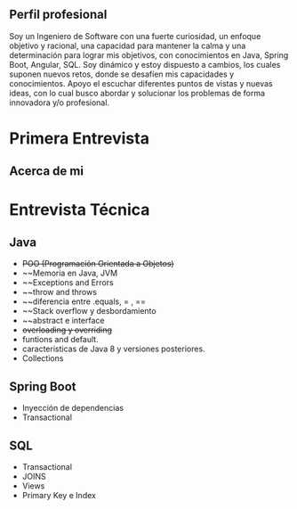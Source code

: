 ## Perfil profesional

Soy un Ingeniero de Software con una fuerte curiosidad, un enfoque objetivo y racional, una capacidad para mantener la calma y una determinación para lograr mis objetivos, con conocimientos en Java, Spring Boot, Angular, SQL. Soy dinámico y estoy dispuesto a cambios, los cuales suponen nuevos retos, donde se desafíen mis capacidades y conocimientos. Apoyo el escuchar diferentes puntos de vistas y nuevas ideas, con lo cual busco abordar y solucionar los problemas de forma innovadora  y/o profesional.
# Primera Entrevista 

## Acerca de mi
 
# Entrevista Técnica 

## Java

- ~~POO (Programación Orientada a Objetos)~~
- ~~Memoria en Java, JVM
- ~~Exceptions and Errors 
- ~~throw and throws 
- ~~diferencia entre .equals, = , ==
- ~~Stack overflow  y desbordamiento
- ~~abstract e interface
- ~~overloading y overriding~~
- funtions and default.
- caracteristicas de Java 8 y versiones posteriores.
- Collections

## Spring Boot

- Inyección de dependencias
- Transactional

## SQL

- Transactional 
- JOINS
- Views
- Primary Key e Index



